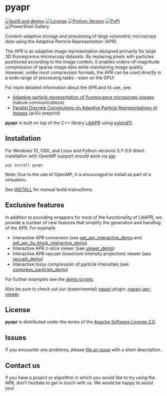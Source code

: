 # pyapr

[![build and deploy](https://github.com/AdaptiveParticles/PyLibAPR/actions/workflows/main.yml/badge.svg)](https://github.com/AdaptiveParticles/PyLibAPR/actions)
[![License](https://img.shields.io/pypi/l/pyapr.svg?color=green)](https://raw.githubusercontent.com/AdaptiveParticles/PyLibAPR/master/LICENSE)
[![Python Version](https://img.shields.io/pypi/pyversions/pyapr.svg?color=blue)]((https://python.org))
[![PyPI](https://img.shields.io/pypi/v/pyapr.svg?color=green)](https://pypi.org/project/pyapr/)
![PowerShell Gallery](https://img.shields.io/powershellgallery/p/DNS.1.1.1.1)

Content-adaptive storage and processing of large volumetric microscopy data using 
the Adaptive Particle Representation (APR).

The APR is an adaptive image representation designed primarily for large 3D fluorescence
microscopy datasets. By replacing pixels with particles positioned according to the
image content, it enables orders-of-magnitude compression of sparse image data
while maintaining image quality. However, unlike most compression formats, the APR
can be used directly in a wide range of processing tasks - even on the GPU!

For more detailed information about the APR and its use, see:
- [Adaptive particle representation of fluorescence microscopy images](https://www.nature.com/articles/s41467-018-07390-9) (nature communications)
- [Parallel Discrete Convolutions on Adaptive Particle Representations of Images](https://arxiv.org/abs/2112.03592) (arXiv preprint)

**pyapr** is built on top of the C++ library [LibAPR] using [pybind11].

## Installation
For Windows 10, OSX, and Linux and Python versions 3.7-3.9 direct installation with OpenMP support should work via [pip]:
```
pip install pyapr
```
Note: Due to the use of OpenMP, it is encouraged to install as part of a virtualenv.

See [INSTALL] for manual build instructions.

## Exclusive features

In addition to providing wrappers for most of the functionality of LibAPR, we provide a number of
new features that simplify the generation and handling of the APR. For example:

* Interactive APR conversion (see [get_apr_interactive_demo](demo/get_apr_interactive_demo.py) and 
  [get_apr_by_block_interactive_demo](demo/get_apr_by_block_interactive_demo.py))
* Interactive APR z-slice viewer (see [viewer_demo](demo/viewer_demo.py))
* Interactive APR raycast (maximum intensity projection) viewer (see [raycast_demo](demo/raycast_demo.py))
* Interactive lossy compression of particle intensities (see [compress_particles_demo](demo/compress_particles_demo.py))

For further examples see the [demo scripts].

Also be sure to check out our (experimental) [napari] plugin: [napari-apr-viewer].


## License

**pyapr** is distributed under the terms of the [Apache Software License 2.0].


## Issues

If you encounter any problems, please [file an issue] with a short description. 

## Contact us

If you have a project or algorithm in which you would like to try using the APR, don't hesitate to get
in touch with us. We would be happy to assist you!


[LibAPR]: https://github.com/AdaptiveParticles/LibAPR
[pybind11]: https://github.com/pybind/pybind11
[pip]: https://pypi.org/project/pip/
[INSTALL]: INSTALL.md
[demo scripts]: demo
[napari]: https://napari.org
[napari-apr-viewer]: https://github.com/AdaptiveParticles/napari-apr-viewer
[Apache Software License 2.0]: http://www.apache.org/licenses/LICENSE-2.0
[file an issue]: https://github.com/AdaptiveParticles/PyLibAPR/issues

